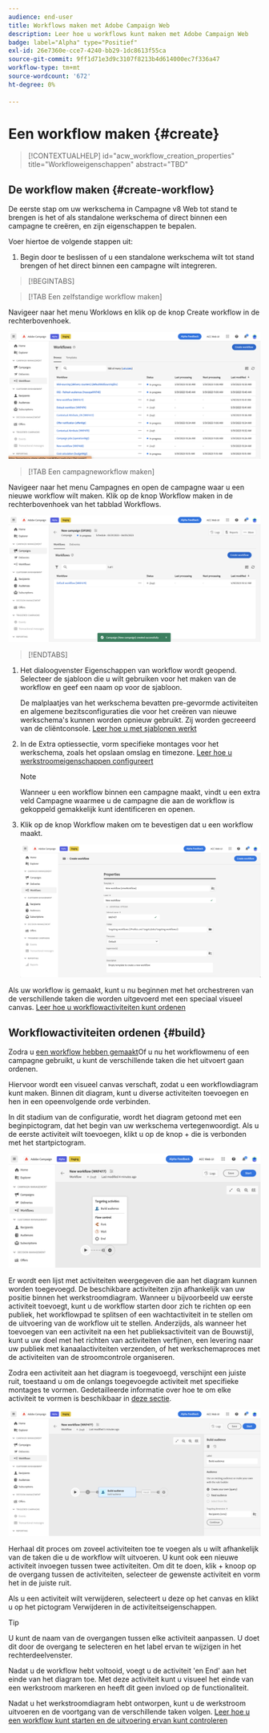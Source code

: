 ```yaml
---
audience: end-user
title: Workflows maken met Adobe Campaign Web
description: Leer hoe u workflows kunt maken met Adobe Campaign Web
badge: label="Alpha" type="Positief"
exl-id: 26e7360e-cce7-4240-bb29-1dc8613f55ca
source-git-commit: 9ff1d71e3d9c3107f8213b4d614000ec7f336a47
workflow-type: tm+mt
source-wordcount: '672'
ht-degree: 0%

---
```



# Een workflow maken {#create}

>[!CONTEXTUALHELP]
>id="acw_workflow_creation_properties"
>title="Workfloweigenschappen"
>abstract="TBD"

## De workflow maken {#create-workflow}

De eerste stap om uw werkschema in Campagne v8 Web tot stand te brengen is het of als standalone werkschema of direct binnen een campagne te creëren, en zijn eigenschappen te bepalen.

Voer hiertoe de volgende stappen uit:

1. Begin door te beslissen of u een standalone werkschema wilt tot stand brengen of het direct binnen een campagne wilt integreren.

>[!BEGINTABS]

>[!TAB Een zelfstandige workflow maken]

Navigeer naar het menu Worklows en klik op de knop Create workflow in de rechterbovenhoek.

![](assets/workflow-create-standalone.png)

>[!TAB Een campagneworkflow maken]

Navigeer naar het menu Campagnes en open de campagne waar u een nieuwe workflow wilt maken. Klik op de knop Workflow maken in de rechterbovenhoek van het tabblad Workflows.

![](assets/workflow-create-campaign.png)

>[!ENDTABS]

1. Het dialoogvenster Eigenschappen van workflow wordt geopend. Selecteer de sjabloon die u wilt gebruiken voor het maken van de workflow en geef een naam op voor de sjabloon.

   De malplaatjes van het werkschema bevatten pre-gevormde activiteiten en algemene bezitsconfiguraties die voor het creëren van nieuwe werkschema&#39;s kunnen worden opnieuw gebruikt. Zij worden gecreeerd van de cliëntconsole. [Leer hoe u met sjablonen werkt](https://experienceleague.adobe.com/docs/campaign/automation/workflows/introduction/build-a-workflow.html#workflow-templates)

1. In de Extra optiessectie, vorm specifieke montages voor het werkschema, zoals het opslaan omslag en timezone. [Leer hoe u werkstroomeigenschappen configureert](workflow-settings.md)

   >[!NOTE]
   >
   >Wanneer u een workflow binnen een campagne maakt, vindt u een extra veld Campagne waarmee u de campagne die aan de workflow is gekoppeld gemakkelijk kunt identificeren en openen.

1. Klik op de knop Workflow maken om te bevestigen dat u een workflow maakt.

   ![](assets/workflow-create.png)

Als uw workflow is gemaakt, kunt u nu beginnen met het orchestreren van de verschillende taken die worden uitgevoerd met een speciaal visueel canvas. [Leer hoe u workflowactiviteiten kunt ordenen](#build)

## Workflowactiviteiten ordenen {#build}

Zodra u [een workflow hebben gemaakt](create-workflow.md)Of u nu het workflowmenu of een campagne gebruikt, u kunt de verschillende taken die het uitvoert gaan ordenen.

Hiervoor wordt een visueel canvas verschaft, zodat u een workflowdiagram kunt maken. Binnen dit diagram, kunt u diverse activiteiten toevoegen en hen in een opeenvolgende orde verbinden.

In dit stadium van de configuratie, wordt het diagram getoond met een beginpictogram, dat het begin van uw werkschema vertegenwoordigt. Als u de eerste activiteit wilt toevoegen, klikt u op de knop + die is verbonden met het startpictogram.

![](assets/workflow-start.png)

Er wordt een lijst met activiteiten weergegeven die aan het diagram kunnen worden toegevoegd. De beschikbare activiteiten zijn afhankelijk van uw positie binnen het werkstroomdiagram. Wanneer u bijvoorbeeld uw eerste activiteit toevoegt, kunt u de workflow starten door zich te richten op een publiek, het workflowpad te splitsen of een wachtactiviteit in te stellen om de uitvoering van de workflow uit te stellen. Anderzijds, als wanneer het toevoegen van een activiteit na een het publieksactiviteit van de Bouwstijl, kunt u uw doel met het richten van activiteiten verfijnen, een levering naar uw publiek met kanaalactiviteiten verzenden, of het werkschemaproces met de activiteiten van de stroomcontrole organiseren.

Zodra een activiteit aan het diagram is toegevoegd, verschijnt een juiste ruit, toestaand u om de onlangs toegevoegde activiteit met specifieke montages te vormen. Gedetailleerde informatie over hoe te om elke activiteit te vormen is beschikbaar in [deze sectie](get-started-activities.md).

![](assets/workflow-configure-activities.png)

Herhaal dit proces om zoveel activiteiten toe te voegen als u wilt afhankelijk van de taken die u de workflow wilt uitvoeren. U kunt ook een nieuwe activiteit invoegen tussen twee activiteiten. Om dit te doen, klik + knoop op de overgang tussen de activiteiten, selecteer de gewenste activiteit en vorm het in de juiste ruit.

Als u een activiteit wilt verwijderen, selecteert u deze op het canvas en klikt u op het pictogram Verwijderen in de activiteitseigenschappen.

>[!TIP]
>
>U kunt de naam van de overgangen tussen elke activiteit aanpassen. U doet dit door de overgang te selecteren en het label ervan te wijzigen in het rechterdeelvenster.

Nadat u de workflow hebt voltooid, voegt u de activiteit &#39;en End&#39; aan het einde van het diagram toe. Met deze activiteit kunt u visueel het einde van een werkstroom markeren en heeft dit geen invloed op de functionaliteit.

Nadat u het werkstroomdiagram hebt ontworpen, kunt u de werkstroom uitvoeren en de voortgang van de verschillende taken volgen. [Leer hoe u een workflow kunt starten en de uitvoering ervan kunt controleren](start-monitor-workflows.md)
